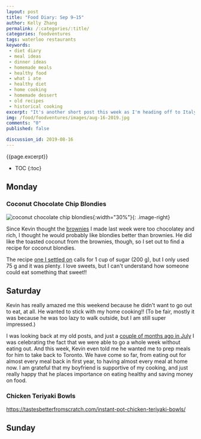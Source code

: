 ```yaml
---
layout: post
title: "Food Diary: Sep 9–15"
author: Kelly Zhang
permalink: /:categories/:title/
categories: foodventures
tags: waterloo restaurants
keywords:
 - diet diary
 - meal ideas
 - dinner ideas
 - homemade meals
 - healthy food
 - what i ate
 - healthy diet
 - home cooking
 - homemade dessert
 - old recipes
 - historical cooking
excerpt: "It's another short post this week as I'm heading off to Italy on Friday. This week has been less than healthy because I've been a bit preoccupied with exams, and I've had no motivation to cook."
img: /food/foodventures/images/aug-16-2019.jpg
comments: "0"
published: false

discussion_id: 2019-08-16
---
```


{{page.excerpt}}

* TOC
{:toc}

## Monday


### Coconut Chocolate Chip Blondies

![coconut chocolate chip blondies](/food/foodventures/images/vegan-brownies-toasted-coconut.jpg){:width="30%"}{: .image-right}

Since Kevin thought the [brownies](/food/foodventures/what-i-ate-aug-5-11/#vegan-brownies-with-toasted-coconut) I made last week were too chocolatey and rich, I thought he would probably like blondies better than brownies. He did like the toasted coconut from the brownies, though, so I set out to find a recipe for coconut blondies.

The recipe [one I settled on](https://theconscientiouseater.com/vegan-coconut-chocolate-chunk-blondies/) calls for 1 cup of sugar (200 g), but I only used 75 g and it was plenty. I love sweets, but I can't understand how someone could eat something that sweet!!

## Saturday

Kevin has really amazed me this weekend because he didn't want to go out to eat, at all. He wanted to stick with my home cooking!! (To be fair, mostly it was because he was too lazy to walk outside, but I am still super impressed.)

I was looking back at my old posts, and just a [couple of months ago in July](/food/foodventures/what-i-ate-jul-1-7/) I was celebrating the fact that we were able to go a whole week without eating out. And this week, Kevin even told me he wanted me to prep meals for him to take back to Toronto. We have come so far, from eating out for almost every meal back in first year, to having almost every meal at home now. I am grateful that my boyfriend is supportive of my cooking, and just really happy that he places importance on eating healthy and saving money on food.

### Chicken Teriyaki Bowls

https://tastesbetterfromscratch.com/instant-pot-chicken-teriyaki-bowls/

## Sunday
